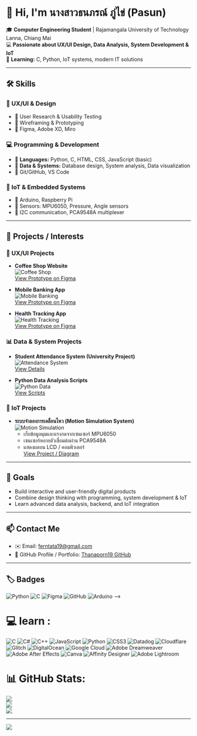 # 👋 Hi, I'm นางสาวธนภรณ์ ภู่ไข่ (Pasun)

🎓 **Computer Engineering Student** | Rajamangala University of Technology Lanna, Chiang Mai  
💻 **Passionate about UX/UI Design, Data Analysis, System Development & IoT**  
🌱 **Learning:** C, Python, IoT systems, modern IT solutions  

---

## 🛠️ Skills

### 🎨 UX/UI & Design
- 🔹 User Research & Usability Testing  
- 🔹 Wireframing & Prototyping  
- 🔹 Figma, Adobe XD, Miro  

### 💻 Programming & Development
- 🔹 **Languages:** Python, C, HTML, CSS, JavaScript (basic)  
- 🔹 **Data & Systems:** Database design, System analysis, Data visualization  
- 🔹 Git/GitHub, VS Code  

### 📡 IoT & Embedded Systems
- 🔹 Arduino, Raspberry Pi  
- 🔹 Sensors: MPU6050, Pressure, Angle sensors  
- 🔹 I2C communication, PCA9548A multiplexer  

---

## 📂 Projects / Interests

### 🎨 UX/UI Projects
- **Coffee Shop Website**  
  ![Coffee Shop](assets/images/project1-cover.png)  
  [View Prototype on Figma](https://www.figma.com/file/placeholder-coffee-shop)  

- **Mobile Banking App**  
  ![Mobile Banking](assets/images/project2-cover.png)  
  [View Prototype on Figma](https://www.figma.com/file/placeholder-banking-app)  

- **Health Tracking App**  
  ![Health Tracking](assets/images/project3-cover.png)  
  [View Prototype on Figma](https://www.figma.com/file/placeholder-health-app)  

### 📊 Data & System Projects
- **Student Attendance System (University Project)**  
  ![Attendance System](assets/images/project4-cover.png)  
  [View Details](https://github.com/Thanaporn19/placeholder-attendance-system)  

- **Python Data Analysis Scripts**  
  ![Python Data](assets/images/project5-cover.png)  
  [View Scripts](https://github.com/Thanaporn19/placeholder-python-data)  

### 📡 IoT Projects
- **ระบบจำลองการเคลื่อนไหว (Motion Simulation System)**  
  ![Motion Simulation](assets/images/project6-cover.png)  
  - เก็บข้อมูลมุมและแรงกดจากเซนเซอร์ MPU6050  
  - เซนเซอร์หลายตัวเชื่อมต่อผ่าน PCA9548A  
  - แสดงผลบน LCD / คอมพิวเตอร์  
  [View Project / Diagram](https://github.com/Thanaporn19/placeholder-motion-iot)  

---

## 🎯 Goals
- Build interactive and user-friendly digital products  
- Combine design thinking with programming, system development & IoT  
- Learn advanced data analysis, backend, and IoT integration  

---

## 📫 Contact Me
- ✉️ Email: [ferntata19@gmail.com](mailto:ferntata19@gmail.com)  
- 🔗 GitHub Profile / Portfolio: [Thanaporn19 GitHub](https://github.com/Thanaporn19/thanaporn19/blob/main/README.md)  

---

## 🏷️ Badges
![Python](https://img.shields.io/badge/Python-3776AB?style=for-the-badge&logo=python&logoColor=white)
![C](https://img.shields.io/badge/C-00599C?style=for-the-badge&logo=c&logoColor=white)
![Figma](https://img.shields.io/badge/Figma-F24E1E?style=for-the-badge&logo=figma&logoColor=white)
![GitHub](https://img.shields.io/badge/GitHub-181717?style=for-the-badge&logo=github&logoColor=white)
![Arduino](https://img.shields.io/badge/Arduino-00979D?style=for-the-badge&logo=arduino&logoColor=white)
-->

# 💻 learn :
![C](https://img.shields.io/badge/c-%2300599C.svg?style=for-the-badge&logo=c&logoColor=white) ![C#](https://img.shields.io/badge/c%23-%23239120.svg?style=for-the-badge&logo=c-sharp&logoColor=white) ![C++](https://img.shields.io/badge/c++-%2300599C.svg?style=for-the-badge&logo=c%2B%2B&logoColor=white) ![JavaScript](https://img.shields.io/badge/javascript-%23323330.svg?style=for-the-badge&logo=javascript&logoColor=%23F7DF1E) ![Python](https://img.shields.io/badge/python-3670A0?style=for-the-badge&logo=python&logoColor=ffdd54) ![CSS3](https://img.shields.io/badge/css3-%231572B6.svg?style=for-the-badge&logo=css3&logoColor=white) ![Datadog](https://img.shields.io/badge/datadog-%23632CA6.svg?style=for-the-badge&logo=datadog&logoColor=white) ![Cloudflare](https://img.shields.io/badge/Cloudflare-F38020?style=for-the-badge&logo=Cloudflare&logoColor=white) ![Glitch](https://img.shields.io/badge/glitch-%233333FF.svg?style=for-the-badge&logo=glitch&logoColor=white) ![DigitalOcean](https://img.shields.io/badge/DigitalOcean-%230167ff.svg?style=for-the-badge&logo=digitalOcean&logoColor=white) ![Google Cloud](https://img.shields.io/badge/Google%20Cloud-%234285F4.svg?style=for-the-badge&logo=google-cloud&logoColor=white) ![Adobe Dreamweaver](https://img.shields.io/badge/Adobe%20Dreamweaver-FF61F6.svg?style=for-the-badge&logo=Adobe%20Dreamweaver&logoColor=white) ![Adobe After Effects](https://img.shields.io/badge/Adobe%20After%20Effects-9999FF.svg?style=for-the-badge&logo=Adobe%20After%20Effects&logoColor=white) ![Canva](https://img.shields.io/badge/Canva-%2300C4CC.svg?style=for-the-badge&logo=Canva&logoColor=white) ![Affinity Designer](https://img.shields.io/badge/affinitydesginer-%231B72BE.svg?style=for-the-badge&logo=affinity-designer&logoColor=white) ![Adobe Lightroom](https://img.shields.io/badge/Adobe%20Lightroom-31A8FF.svg?style=for-the-badge&logo=Adobe%20Lightroom&logoColor=white)
# 📊 GitHub Stats:
![](https://github-readme-stats.vercel.app/api?username=thanaporn19&theme=dark&hide_border=false&include_all_commits=true&count_private=true)<br/>
![](https://github-readme-streak-stats.herokuapp.com/?user=thanaporn19&theme=dark&hide_border=false)<br/>
![](https://github-readme-stats.vercel.app/api/top-langs/?username=thanaporn19&theme=dark&hide_border=false&include_all_commits=true&count_private=true&layout=compact)

---
[![](https://visitcount.itsvg.in/api?id=thanaporn19&icon=0&color=0)](https://visitcount.itsvg.in)

<!-- Proudly created with GPRM ( https://gprm.itsvg.in ) -->

